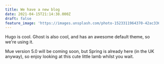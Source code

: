 ```yaml
---
title: We have a new blog
date: 2021-04-15T21:14:38.000Z
draft: false
feature_image: 'https://images.unsplash.com/photo-1523311964370-42ac336c878b?ixid=MnwxMjA3fDB8MHxwaG90by1wYWdlfHx8fGVufDB8fHx8&ixlib=rb-1.2.1&auto=format&fit=crop&w=1650&q=80'
---
```


Hugo is cool. Ghost is also cool, and has an awesome default theme, so we're using it.

Mue version 5.0 will be coming soon, but Spring is already here (in the UK anyway), so enjoy looking at this cute little lamb whilst you wait.
